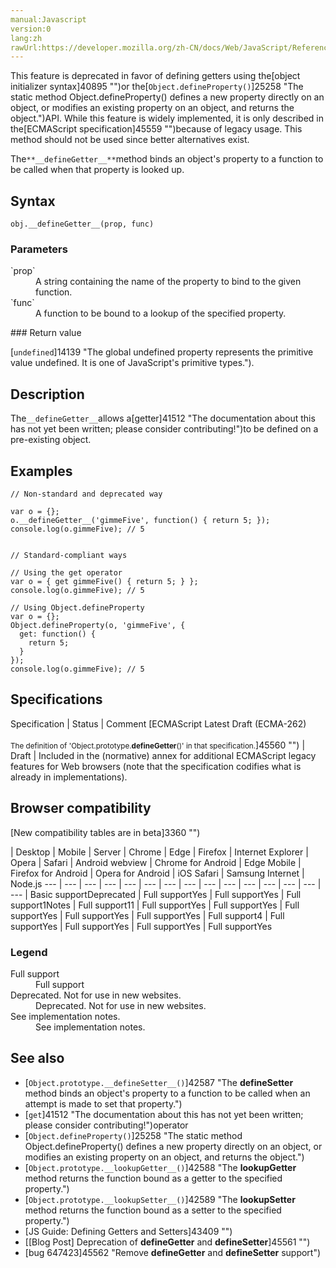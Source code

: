 ```yaml
---
manual:Javascript
version:0
lang:zh
rawUrl:https://developer.mozilla.org/zh-CN/docs/Web/JavaScript/Reference/Global_Objects/Object/defineGetter
---
```






This feature is deprecated in favor of defining getters using the[object initializer syntax]40895 "")or the[`Object.defineProperty()`]25258 "The static method Object.defineProperty() defines a new property directly on an object, or modifies an existing property on an object, and returns the object.")API. While this feature is widely implemented, it is only described in the[ECMAScript specification]45559 "")because of legacy usage. This method should not be used since better alternatives exist.




The`**__defineGetter__**`method binds an object&#39;s property to a function to be called when that property is looked up.


## Syntax<a name="Syntax"></a>

```
obj.__defineGetter__(prop, func)
```

### Parameters<a name="Parameters"></a>
<dl><dt id=''>`prop`</dt><dd>A string containing the name of the property to bind to the given function.</dd><dt id=''>`func`</dt><dd>A function to be bound to a lookup of the specified property.</dd></dl>
### Return value<a name="Return_value"></a>


[`undefined`]14139 "The global undefined property represents the primitive value undefined. It is one of JavaScript's primitive types.").


## Description<a name="Description"></a>


The`__defineGetter__`allows a[getter]41512 "The documentation about this has not yet been written; please consider contributing!")to be defined on a pre-existing object.


## Examples<a name="Examples"></a>

```
// Non-standard and deprecated way

var o = {};
o.__defineGetter__('gimmeFive', function() { return 5; });
console.log(o.gimmeFive); // 5


// Standard-compliant ways

// Using the get operator
var o = { get gimmeFive() { return 5; } };
console.log(o.gimmeFive); // 5

// Using Object.defineProperty
var o = {};
Object.defineProperty(o, 'gimmeFive', {
  get: function() {
    return 5;
  }
});
console.log(o.gimmeFive); // 5
```

## Specifications<a name="Specifications"></a>

Specification | Status | Comment 
[ECMAScript Latest Draft (ECMA-262)<br></br><small>The definition of &#39;Object.prototype.__defineGetter__()&#39; in that specification.</small>]45560 "") | Draft | Included in the (normative) annex for additional ECMAScript legacy features for Web browsers (note that the specification codifies what is already in implementations). 


## Browser compatibility<a name="Browser_compatibility"></a>
[New compatibility tables are in beta<i></i>]3360 "")

 | <abbr>Desktop<i></i></abbr> | <abbr>Mobile<i></i></abbr> | <abbr>Server<i></i></abbr> 
 | <abbr>Chrome<i></i></abbr> | <abbr>Edge<i></i></abbr> | <abbr>Firefox<i></i></abbr> | <abbr>Internet Explorer<i></i></abbr> | <abbr>Opera<i></i></abbr> | <abbr>Safari<i></i></abbr> | <abbr>Android webview<i></i></abbr> | <abbr>Chrome for Android<i></i></abbr> | <abbr>Edge Mobile<i></i></abbr> | <abbr>Firefox for Android<i></i></abbr> | <abbr>Opera for Android<i></i></abbr> | <abbr>iOS Safari<i></i></abbr> | <abbr>Samsung Internet<i></i></abbr> | <abbr>Node.js<i></i></abbr> 
 ---  |  ---  |  ---  |  ---  |  ---  |  ---  |  ---  |  ---  |  ---  |  ---  |  ---  |  ---  |  ---  |  ---  |  ---  | 
Basic support<abbr>Deprecated<i></i></abbr> | <abbr>Full support</abbr>Yes | <abbr>Full support</abbr>Yes | <abbr>Full support</abbr>1<abbr>Notes<i></i></abbr> | <abbr>Full support</abbr>11 | <abbr>Full support</abbr>Yes | <abbr>Full support</abbr>Yes | <abbr>Full support</abbr>Yes | <abbr>Full support</abbr>Yes | <abbr>Full support</abbr>Yes | <abbr>Full support</abbr>4 | <abbr>Full support</abbr>Yes | <abbr>Full support</abbr>Yes | <abbr>Full support</abbr>Yes | <abbr>Full support</abbr>Yes 


### Legend<a name="Legend"></a>
<dl><dt id=''><abbr>Full support</abbr></dt><dd>Full support</dd><dt id=''><abbr>Deprecated. Not for use in new websites.<i></i></abbr></dt><dd>Deprecated. Not for use in new websites.</dd><dt id=''><abbr>See implementation notes.<i></i></abbr></dt><dd>See implementation notes.</dd></dl>


## See also<a name="See_also"></a>

* [`Object.prototype.__defineSetter__()`]42587 "The __defineSetter__ method binds an object's property to a function to be called when an attempt is made to set that property.")
* [`get`]41512 "The documentation about this has not yet been written; please consider contributing!")operator
* [`Object.defineProperty()`]25258 "The static method Object.defineProperty() defines a new property directly on an object, or modifies an existing property on an object, and returns the object.")
* [`Object.prototype.__lookupGetter__()`]42588 "The __lookupGetter__ method returns the function bound as a getter to the specified property.")
* [`Object.prototype.__lookupSetter__()`]42589 "The __lookupSetter__ method returns the function bound as a setter to the specified property.")
* [JS Guide: Defining Getters and Setters]43409 "")
* [[Blog Post] Deprecation of __defineGetter__ and __defineSetter__]45561 "")
* [bug 647423]45562 "Remove __defineGetter__ and __defineSetter__ support")



